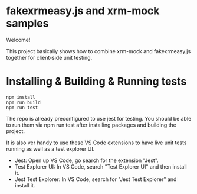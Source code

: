 # fakexrmeasy.js and xrm-mock samples

Welcome!

This project basically shows how to combine xrm-mock and fakexrmeasy.js together for client-side unit testing.

Installing & Building & Running tests
====================================

    npm install
    npm run build
    npm run test


The repo is already preconfigured to use jest for testing. You should be able to run them via npm run test after installing packages and building the project.

It is also ver handy to use these VS Code extensions to have live unit tests running as well as a test explorer UI.

- Jest: Open up VS Code, go search for the extension "Jest".
- Test Explorer UI: In VS Code, search "Test Explorer UI" and then install it.
- Jest Test Explorer: In VS Code, search for "Jest Test Explorer" and install it.


